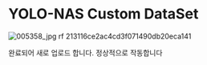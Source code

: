 # YOLO-NAS Custom DataSet

![005358_jpg rf 213116ce2ac4cd3f071490db20eca141](https://github.com/zoid79/YOLO_NAS_Webcam/assets/87366543/0988fe8f-0485-4972-a3e4-d6012f3b1307)

완료되어 새로 업로드 합니다.
정상적으로 작동합니다

